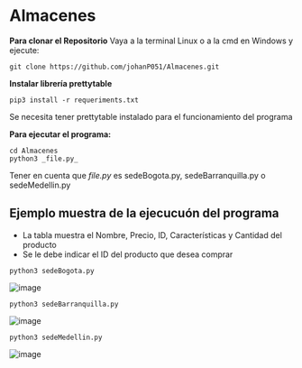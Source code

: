 # Almacenes

**Para clonar el Repositorio**
Vaya a la terminal Linux o a la cmd en Windows y ejecute:


````
git clone https://github.com/johanP051/Almacenes.git
````

**Instalar librería prettytable**

```
pip3 install -r requeriments.txt
```
Se necesita tener prettytable instalado para el funcionamiento del programa

**Para ejecutar el programa:**

```
cd Almacenes
python3 _file.py_
```
Tener en cuenta que _file.py_ es sedeBogota.py, sedeBarranquilla.py o sedeMedellin.py

## Ejemplo muestra de la ejecucuón del programa
* La tabla muestra el Nombre, Precio, ID, Características y Cantidad del producto
* Se le debe indicar el ID del producto que desea comprar
```
python3 sedeBogota.py
```
![image](https://user-images.githubusercontent.com/64292875/140617935-e29a0819-8615-4beb-8dbc-5d93eb5b6ebb.png)

```
python3 sedeBarranquilla.py
```
![image](https://user-images.githubusercontent.com/64292875/140617995-847f601d-b71c-4a4c-a54e-19f15734beee.png)

```
python3 sedeMedellin.py
```
![image](https://user-images.githubusercontent.com/64292875/140618023-04a43085-dbd6-4024-bf92-ceb074bbfd3d.png)


